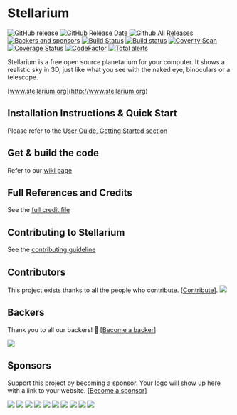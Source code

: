 # Stellarium
[![GitHub release](https://img.shields.io/github/release/Stellarium/stellarium.svg)](https://github.com/Stellarium/stellarium/releases/latest)
[![GitHub Release Date](https://img.shields.io/github/release-date/Stellarium/stellarium.svg)](https://github.com/Stellarium/stellarium/releases/latest)
[![Github All Releases](https://img.shields.io/github/downloads/Stellarium/stellarium/total.svg)](https://github.com/Stellarium/stellarium/releases)
[![Backers and sponsors](https://img.shields.io/opencollective/all/stellarium.svg?style=flat)](https://opencollective.com/stellarium)
[![Build Status](https://travis-ci.org/Stellarium/stellarium.svg?branch=master)](https://travis-ci.org/Stellarium/stellarium)
[![Build status](https://ci.appveyor.com/api/projects/status/sw8j9l8q95ejkalo?svg=true)](https://ci.appveyor.com/project/alex-w/stellarium)
[![Coverity Scan](https://img.shields.io/coverity/scan/2098.svg)](https://scan.coverity.com/projects/stellarium-stellarium)
<br/>[![Coverage Status](https://coveralls.io/repos/github/Stellarium/stellarium/badge.svg)](https://coveralls.io/github/Stellarium/stellarium)
[![CodeFactor](https://www.codefactor.io/repository/github/stellarium/stellarium/badge)](https://www.codefactor.io/repository/github/stellarium/stellarium)
[![Total alerts](https://img.shields.io/lgtm/alerts/g/Stellarium/stellarium.svg?logo=lgtm&logoWidth=18)](https://lgtm.com/projects/g/Stellarium/stellarium/alerts/)

Stellarium is a free open source planetarium for your computer. It shows a realistic sky
in 3D, just like what you see with the naked eye, binoculars or a telescope.

[www.stellarium.org](http://www.stellarium.org)

## Installation Instructions & Quick Start

Please refer to the [User Guide, Getting Started section](https://github.com/Stellarium/stellarium/releases/download/v0.18.3/stellarium_user_guide-0.18.3-1.pdf)

## Get & build the code

Refer to our [wiki page](https://github.com/Stellarium/stellarium/wiki)

## Full References and Credits

See the [full credit file](CREDITS.md)

## Contributing to Stellarium

See the [contributing guideline](https://github.com/Stellarium/stellarium/blob/master/CONTRIBUTING.md)

## Contributors

This project exists thanks to all the people who contribute. [[Contribute](CONTRIBUTING.md)].
<a href="https://github.com/Stellarium/stellarium/graphs/contributors"><img src="https://opencollective.com/stellarium/contributors.svg?width=890&button=false" /></a>


## Backers

Thank you to all our backers! 🙏 [[Become a backer](https://opencollective.com/stellarium#backer)]

<a href="https://opencollective.com/stellarium#backers" target="_blank"><img src="https://opencollective.com/stellarium/backers.svg?width=890"></a>


## Sponsors

Support this project by becoming a sponsor. Your logo will show up here with a link to your website. [[Become a sponsor](https://opencollective.com/stellarium#sponsor)]

<a href="https://opencollective.com/stellarium/sponsor/0/website" target="_blank"><img src="https://opencollective.com/stellarium/sponsor/0/avatar.svg"></a>
<a href="https://opencollective.com/stellarium/sponsor/1/website" target="_blank"><img src="https://opencollective.com/stellarium/sponsor/1/avatar.svg"></a>
<a href="https://opencollective.com/stellarium/sponsor/2/website" target="_blank"><img src="https://opencollective.com/stellarium/sponsor/2/avatar.svg"></a>
<a href="https://opencollective.com/stellarium/sponsor/3/website" target="_blank"><img src="https://opencollective.com/stellarium/sponsor/3/avatar.svg"></a>
<a href="https://opencollective.com/stellarium/sponsor/4/website" target="_blank"><img src="https://opencollective.com/stellarium/sponsor/4/avatar.svg"></a>
<a href="https://opencollective.com/stellarium/sponsor/5/website" target="_blank"><img src="https://opencollective.com/stellarium/sponsor/5/avatar.svg"></a>
<a href="https://opencollective.com/stellarium/sponsor/6/website" target="_blank"><img src="https://opencollective.com/stellarium/sponsor/6/avatar.svg"></a>
<a href="https://opencollective.com/stellarium/sponsor/7/website" target="_blank"><img src="https://opencollective.com/stellarium/sponsor/7/avatar.svg"></a>
<a href="https://opencollective.com/stellarium/sponsor/8/website" target="_blank"><img src="https://opencollective.com/stellarium/sponsor/8/avatar.svg"></a>
<a href="https://opencollective.com/stellarium/sponsor/9/website" target="_blank"><img src="https://opencollective.com/stellarium/sponsor/9/avatar.svg"></a>


